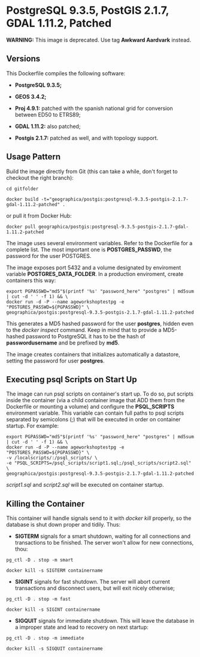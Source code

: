 PostgreSQL 9.3.5, PostGIS 2.1.7, GDAL 1.11.2, Patched
=====================================================

__WARNING:__ This image is deprecated. Use tag __Awkward Aardvark__ instead.

Versions
--------
This Dockerfile compiles the following software:

- __PostgreSQL 9.3.5;__

- __GEOS 3.4.2;__

- __Proj 4.9.1:__ patched with the spanish national grid for conversion between ED50 to ETRS89;

- __GDAL 1.11.2:__ also patched;

- __Postgis 2.1.7:__ patched as well, and with topology support.

Usage Pattern
-------------
Build the image directly from Git (this can take a while, don't forget to checkout the right branch):

```Shell
cd gitfolder

docker build -t="geographica/postgis:postgresql-9.3.5-postgis-2.1.7-gdal-1.11.2-patched" .
```

or pull it from Docker Hub:

```Shell
docker pull geographica/postgis:postgresql-9.3.5-postgis-2.1.7-gdal-1.11.2-patched
```

The image uses several environment variables. Refer to the Dockerfile for a complete list. The most important one is __POSTGRES_PASSWD__, the password for the user POSTGRES.

The image exposes port 5432 and a volume designated by enviroment variable __POSTGRES_DATA_FOLDER__. In a production enviroment, create containers this way:

```Shell
export PGPASSWD="md5"$(printf '%s' "password_here" "postgres" | md5sum | cut -d ' ' -f 1) && \
docker run -d -P --name ageworkshoptestpg -e "POSTGRES_PASSWD=${PGPASSWD}" \
geographica/postgis:postgresql-9.3.5-postgis-2.1.7-gdal-1.11.2-patched 
```

This generates a MD5 hashed password for the user __postgres__, hidden even to the _docker inspect_ command. Keep in mind that to provide a MD5-hashed password to PostgreSQL it has to be the hash of __passwordusername__ and be prefixed by __md5__.

The image creates containers that initializes automatically a datastore, setting the password for user __postgres__. 


Executing psql Scripts on Start Up
----------------------------------
The image can run psql scripts on container's start up. To do so, put scripts inside the container (via a child container image that ADD them from the Dockerfile or mounting a volume) and configure the __PSQL_SCRIPTS__ environment variable. This variable can contain full paths to psql scripts separated by semicolons (;) that will be executed in order on container startup. For example:

```Shell
export PGPASSWD="md5"$(printf '%s' "password_here" "postgres" | md5sum | cut -d ' ' -f 1) && \
docker run -d -P --name ageworkshoptestpg -e "POSTGRES_PASSWD=${PGPASSWD}" \
-v /localscripts/:/psql_scripts/ \
-e "PSQL_SCRIPTS=/psql_scripts/script1.sql;/psql_scripts/script2.sql" \
geographica/postgis:postgresql-9.3.5-postgis-2.1.7-gdal-1.11.2-patched 
```

_script1.sql_ and _script2.sql_ will be executed on container startup.


Killing the Container
---------------------
This container will handle signals send to it with _docker kill_ properly, so the database is shut down proper and tidily. Thus:

- __SIGTERM__ signals for a smart shutdown, waiting for all connections and transactions to be finished. The server won't allow for new connections, thou:

```Shell
pg_ctl -D . stop -m smart

docker kill -s SIGTERM containername
```

- __SIGINT__ signals for fast shutdown. The server will abort current transactions and disconnect users, but will exit nicely otherwise;

```Shell
pg_ctl -D . stop -m fast

docker kill -s SIGINT containername
```

- __SIGQUIT__ signals for immediate shutdown. This will leave the database in a improper state and lead to recovery on next startup:

```Shell
pg_ctl -D . stop -m immediate

docker kill -s SIGQUIT containername
```

